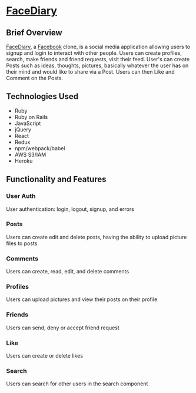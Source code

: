 # [FaceDiary](http://facediary.herokuapp.com/#/)

## Brief Overview
[FaceDiary](http://facediary.herokuapp.com/#/), a [Facebook](https://facebook.com) clone, is a social media application allowing users to signup and login to interact with other people. Users can create profiles, search, make friends and friend requests, visit their feed. User's can create Posts such as ideas, thoughts, pictures, basically whatever the user has on their mind and would like to share via a Post. Users can then Like and Comment on the Posts.

## Technologies Used
  * Ruby
  * Ruby on Rails
  * JavaScript
  * jQuery
  * React
  * Redux
  * npm/webpack/babel
  * AWS S3/IAM
  * Heroku
  
## Functionality and Features

### User Auth 
User authentication: login, logout, signup, and errors

### Posts
Users can create edit and delete posts, having the ability to upload picture files to posts 

### Comments
Users can create, read, edit, and delete comments

### Profiles
Users can upload pictures and view their posts on their profile

### Friends
Users can send, deny or accept friend request

### Like
Users can create or delete likes

### Search
Users can search for other users in the search component

